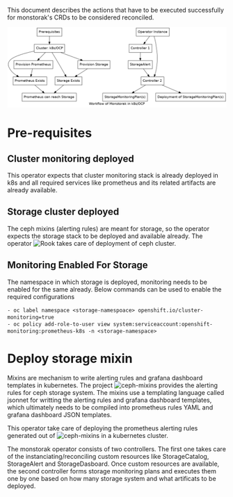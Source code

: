 This document describes the actions that have to be executed successfully for
monstorak's CRDs to be considered reconciled.

![ActionGraph](workflow.dot.png)

# Pre-requisites

## Cluster monitoring deployed
This operator expects that cluster monitoring stack is already deployed in
k8s and all required services like prometheus and its related artifacts
are already available.

## Storage cluster deployed
The ceph mixins (alerting rules) are meant for storage, so the operator expects
the storage stack to be deployed and available already. The operator
![Rook](https://github.com/rook/rook/) takes care of deployment of ceph cluster.

## Monitoring Enabled For Storage
The namespace in which storage is deployed, monitoring needs to be enabled for
the same already. Below commands can be used to enable the required configurations

```
- oc label namespace <storage-namespoace> openshift.io/cluster-monitoring=true
- oc policy add-role-to-user view system:serviceaccount:openshift-monitoring:prometheus-k8s -n <storage-namespace>
```

# Deploy storage mixin
Mixins are mechanism to write alerting rules and grafana dashboard templates in
kubernetes. The project ![ceph-mixins](https://github.com/ceph/ceph-mixins/)
provides the alerting rules for ceph storage system. The mixins use a templating
language called jsonnet for writting the alerting rules and grafana dashboard
templates, which ultimately needs to be compiled into prometheus rules YAML and
grafana dashboard JSON templates.

This operator take care of deploying the prometheus alerting rules generated out
of ![ceph-mixins](https://github.com/ceph/ceph-mixins/) in a kubernetes cluster.

The monstorak operator consists of two controllers. The first one takes care of
the instanciating/reconciling custom resources like StorageCatalog,
StorageAlert and StorageDasboard. Once custom resources are available, the
second controller forms storage monitoring plans and executes them one by one
based on how many storage system and what artificats to be deployed.
